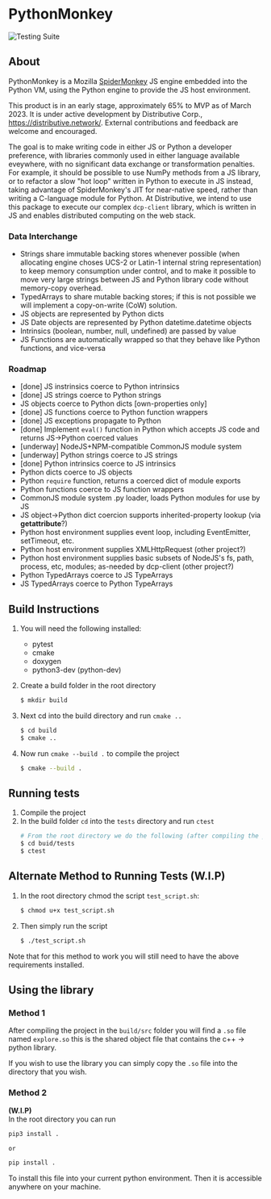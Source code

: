 # PythonMonkey

![Testing Suite](https://github.com/Kings-Distributed-Systems/PythonMonkey/actions/workflows/tests.yaml/badge.svg)

## About
PythonMonkey is a Mozilla [SpiderMonkey](https://firefox-source-docs.mozilla.org/js/index.html) JS engine embedded into the Python VM,
using the Python engine to provide the JS host environment.

This product is in an early stage, approximately 65% to MVP as of March 2023. It is under active development by Distributive Corp.,
https://distributive.network/. External contributions and feedback are welcome and encouraged.

The goal is to make writing code in either JS or Python a developer preference, with libraries commonly used in either language
available eveywhere, with no significant data exchange or transformation penalties. For example, it should be possible to use NumPy 
methods from a JS library, or to refactor a slow "hot loop" written in Python to execute in JS instead, taking advantage of 
SpiderMonkey's JIT for near-native speed, rather than writing a C-language module for Python. At Distributive, we intend to use 
this package to execute our complex `dcp-client` library, which is written in JS and enables distributed computing on the web stack.

### Data Interchange
- Strings share immutable backing stores whenever possible (when allocating engine choses UCS-2 or Latin-1 internal string representation) to keep memory consumption under control, and to make it possible to move very large strings between JS and Python library code without memory-copy overhead.
- TypedArrays to share mutable backing stores; if this is not possible we will implement a copy-on-write (CoW) solution.
- JS objects are represented by Python dicts
- JS Date objects are represented by Python datetime.datetime objects
- Intrinsics (boolean, number, null, undefined) are passed by value
- JS Functions are automatically wrapped so that they behave like Python functions, and vice-versa

### Roadmap
- [done] JS instrinsics coerce to Python intrinsics
- [done] JS strings coerce to Python strings
- JS objects coerce to Python dicts [own-properties only]
- [done] JS functions coerce to Python function wrappers
- [done] JS exceptions propagate to Python
- [done] Implement `eval()` function in Python which accepts JS code and returns JS->Python coerced values
- [underway] NodeJS+NPM-compatible CommonJS module system
- [underway] Python strings coerce to JS strings
- [done] Python intrinsics coerce to JS intrinsics
- Python dicts coerce to JS objects
- Python `require` function, returns a coerced dict of module exports
- Python functions coerce to JS function wrappers
- CommonJS module system .py loader, loads Python modules for use by JS
- JS object->Python dict coercion supports inherited-property lookup (via __getattribute__?)
- Python host environment supplies event loop, including EventEmitter, setTimeout, etc.
- Python host environment supplies XMLHttpRequest (other project?)
- Python host environment supplies basic subsets of NodeJS's fs, path, process, etc, modules; as-needed by dcp-client (other project?)
- Python TypedArrays coerce to JS TypeArrays
- JS TypedArrays coerce to Python TypeArrays

## Build Instructions
1. You will need the following installed:
    - pytest
    - cmake
    - doxygen 
    - python3-dev (python-dev)

2. Create a build folder in the root directory
    ```bash
    $ mkdir build
    ```

3. Next cd into the build directory and run `cmake ..`
    ```bash
    $ cd build
    $ cmake ..
    ```

4. Now run `cmake --build .` to compile the project
    ```bash
    $ cmake --build .
    ```

## Running tests
1. Compile the project 
2. In the build folder `cd` into the `tests` directory and run `ctest`
    ```bash
    # From the root directory we do the following (after compiling the project)
    $ cd buid/tests
    $ ctest
    ```

## Alternate Method to Running Tests (W.I.P)
1. In the root directory chmod the script `test_script.sh`:
    ```bash
    $ chmod u+x test_script.sh
    ```
2. Then simply run the script
    ```bash
    $ ./test_script.sh
    ```

Note that for this method to work you will still need to have the above requirements installed.

## Using the library

### Method 1
After compiling the project in the `build/src` folder you will find a `.so` file named `explore.so` this is the shared object file that contains the c++ -> python library.

If you wish to use the library you can simply copy the `.so` file into the directory that you wish.

### Method 2
**(W.I.P)**  
In the root directory you can run
```bash
pip3 install .

or

pip install .
```
To install this file into your current python environment. Then it is accessible anywhere on your machine.

